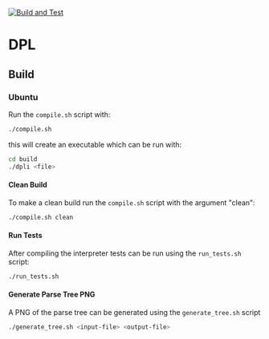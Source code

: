 [![Build and Test](https://github.com/P4-ACMMMRW/dpli/actions/workflows/build_and_test.yml/badge.svg)](https://github.com/P4-ACMMMRW/dpli/actions/workflows/build_and_test.yml)

# DPL
## Build
### Ubuntu
Run the ```compile.sh``` script with:
```bash
./compile.sh
```
this will create an executable which can be run with:
```bash
cd build
./dpli <file>
```

#### Clean Build
To make a clean build run the ```compile.sh``` script with the argument "clean":
```bash
./compile.sh clean
```

#### Run Tests
After compiling the interpreter tests can be run using the ```run_tests.sh``` script:
```bash
./run_tests.sh
```

#### Generate Parse Tree PNG
A PNG of the parse tree can be generated using the ```generate_tree.sh``` script
```bash
./generate_tree.sh <input-file> <output-file>
```
